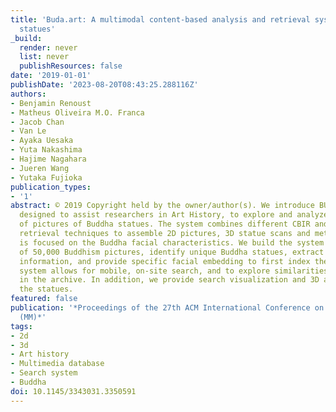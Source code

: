 ```yaml
---
title: 'Buda.art: A multimodal content-based analysis and retrieval system for Buddha
  statues'
_build:
  render: never
  list: never
  publishResources: false
date: '2019-01-01'
publishDate: '2023-08-20T08:43:25.288116Z'
authors:
- Benjamin Renoust
- Matheus Oliveira M.O. Franca
- Jacob Chan
- Van Le
- Ayaka Uesaka
- Yuta Nakashima
- Hajime Nagahara
- Jueren Wang
- Yutaka Fujioka
publication_types:
- '1'
abstract: © 2019 Copyright held by the owner/author(s). We introduce BUDA.ART, a system
  designed to assist researchers in Art History, to explore and analyze an archive
  of pictures of Buddha statues. The system combines different CBIR and classical
  retrieval techniques to assemble 2D pictures, 3D statue scans and meta-data, that
  is focused on the Buddha facial characteristics. We build the system from an archive
  of 50,000 Buddhism pictures, identify unique Buddha statues, extract contextual
  information, and provide specific facial embedding to first index the archive. The
  system allows for mobile, on-site search, and to explore similarities of statues
  in the archive. In addition, we provide search visualization and 3D analysis of
  the statues.
featured: false
publication: '*Proceedings of the 27th ACM International Conference on Multimedia
  (MM)*'
tags:
- 2d
- 3d
- Art history
- Multimedia database
- Search system
- Buddha
doi: 10.1145/3343031.3350591
---
```


